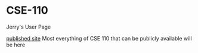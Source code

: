 # CSE-110
Jerry's User Page

[published site](https://jerry-xu0514.github.io/CSE-110/)
Most everything of CSE 110 that can be publicly available will be here
